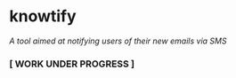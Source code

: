 # knowtify
*A tool aimed at notifying users of their new emails via SMS*
### [ WORK UNDER PROGRESS ]
